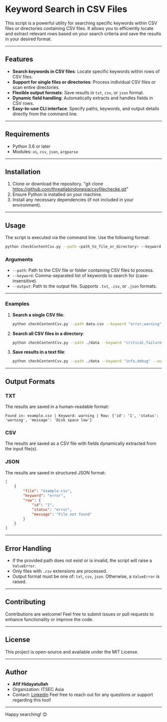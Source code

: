 # Keyword Search in CSV Files

This script is a powerful utility for searching specific keywords within CSV files or directories containing CSV files. It allows you to efficiently locate and extract relevant rows based on your search criteria and save the results in your desired format.

---

## Features

- **Search keywords in CSV files**: Locate specific keywords within rows of CSV files.
- **Support for single files or directories**: Process individual CSV files or scan entire directories.
- **Flexible output formats**: Save results in `txt`, `csv`, or `json` format.
- **Dynamic field handling**: Automatically extracts and handles fields in CSV rows.
- **Easy-to-use CLI interface**: Specify paths, keywords, and output details directly from the command line.

---

## Requirements

- Python 3.6 or later
- Modules: `os`, `csv`, `json`, `argparse`

---

## Installation

1. Clone or download the repository. "git clone https://github.com/threatlabindonesia/csvfilechecke.git"
2. Ensure Python is installed on your machine.
3. Install any necessary dependencies (if not included in your environment).

---

## Usage

The script is executed via the command line. Use the following format:

```bash
python checkContentCsv.py --path <path_to_file_or_directory> --keyword <comma_separated_keywords> --output <output_file_with_extension>
```

### Arguments

- `--path`: Path to the CSV file or folder containing CSV files to process.
- `--keyword`: Comma-separated list of keywords to search for (case-insensitive).
- `--output`: Path to the output file. Supports `.txt`, `.csv`, or `.json` formats.

---

### Examples

1. **Search a single CSV file**:
   ```bash
   python checkContentCsv.py --path data.csv --keyword "error,warning" --output results.json
   ```

2. **Search all CSV files in a directory**:
   ```bash
   python checkContentCsv.py --path ./data --keyword "critical,failure" --output output.csv
   ```

3. **Save results in a text file**:
   ```bash
   python checkContentCsv.py --path ./data --keyword "info,debug" --output output.txt
   ```

---

## Output Formats

### TXT
The results are saved in a human-readable format:
```
Found in: example.csv | Keyword: warning | Row: {'id': '1', 'status': 'warning', 'message': 'Disk space low'}
```

### CSV
The results are saved as a CSV file with fields dynamically extracted from the input file(s).

### JSON
The results are saved in structured JSON format:
```json
[
    {
        "file": "example.csv",
        "keyword": "error",
        "row": {
            "id": "2",
            "status": "error",
            "message": "File not found"
        }
    }
]
```

---

## Error Handling

- If the provided path does not exist or is invalid, the script will raise a `ValueError`.
- Only files with `.csv` extensions are processed.
- Output format must be one of: `txt`, `csv`, `json`. Otherwise, a `ValueError` is raised.

---

## Contributing

Contributions are welcome! Feel free to submit issues or pull requests to enhance functionality or improve the code.

---

## License

This project is open-source and available under the MIT License.

---

## Author
- **Afif Hidayatullah**
- Organization: ITSEC Asia
- Contact: [Linkedin](https://www.linkedin.com/in/afif-hidayatullah/)
Feel free to reach out for any questions or support regarding this tool!

---

Happy searching! 😊
